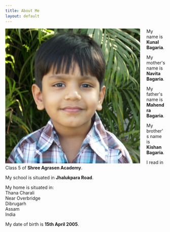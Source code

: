 ```yaml
---
title: About Me
layout: default
---
```


<a href="/files/main-photo.jpg" class="fancybox">
    <img src="/files/main-photo.jpg" alt="Kunal" style="margin-right:20px; height:425px; float:left">
</a>

My name is **Kunal Bagaria**.

My mother's name is **Navita Bagaria**.

My father's name is **Mahendra Bagaria**.

My brother's name is **Kishan Bagaria**.

I read in Class 5 of **Shree Agrasen Academy**.

My school is situated in **Jhalukpara Road**.

My home is situated in:  
Thana Charali  
Near Overbridge  
Dibrugarh  
Assam  
India

My date of birth is **15th April 2005**.
